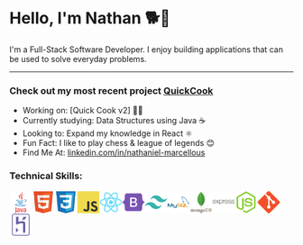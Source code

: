 # Hello, I'm Nathan 🐕🌸

I'm a Full-Stack Software Developer. I enjoy building applications that can be used to solve everyday problems.
<hr>

### Check out my most recent project [QuickCook](https://bootcamp-project-2-quickcook.herokuapp.com)

   - Working on: [Quick Cook v2] 👷‍♂️
   - Currently studying: Data Structures using Java ☕
   - Looking to: Expand my knowledge in React ⚛
   - Fun Fact: I like to play chess & league of legends 😊
   - Find Me At: [linkedin.com/in/nathaniel-marcellous](https://www.linkedin.com/in/nathaniel-marcellous/)

### Technical Skills:
<img align="left" alt="Java" width="40px" src="https://github.com/devicons/devicon/blob/master/icons/java/java-original-wordmark.svg">
<img align="left" alt="HTML5" width="40px" src="https://github.com/devicons/devicon/blob/master/icons/html5/html5-original.svg">
<img align="left" alt="CSS3" width="40px" src="https://github.com/devicons/devicon/blob/master/icons/css3/css3-original.svg">
<img align="left" alt="JavaScript" width="40px" src="https://github.com/devicons/devicon/blob/master/icons/javascript/javascript-original.svg">
<img align="left" alt="React" width="40px" src="https://github.com/devicons/devicon/blob/master/icons/react/react-original.svg">
<img align="left" alt="Bootstrap" width="40px" src="https://github.com/devicons/devicon/blob/master/icons/bootstrap/bootstrap-plain.svg">
<img align="left" alt="Tailwind" width="40px" src="https://github.com/devicons/devicon/blob/master/icons/tailwindcss/tailwindcss-plain.svg">
<img align="left" alt="MySQL" width="40px" src="https://github.com/devicons/devicon/blob/master/icons/mysql/mysql-original-wordmark.svg">
<img align="left" alt="MongoDB" width="40px" src="https://github.com/devicons/devicon/blob/master/icons/mongodb/mongodb-original-wordmark.svg">
<img align="left" alt="Express" width="40px" src="https://github.com/devicons/devicon/blob/master/icons/express/express-original-wordmark.svg">
<img align="left" alt="Node" width="40px" src="https://github.com/devicons/devicon/blob/master/icons/nodejs/nodejs-original.svg">
<img align="left" alt="Git" width="40px" src="https://github.com/devicons/devicon/blob/master/icons/git/git-original.svg">
<img align="left" alt="Heroku" width="40px" src="https://github.com/devicons/devicon/blob/master/icons/heroku/heroku-original.svg">
<br><br><br>
